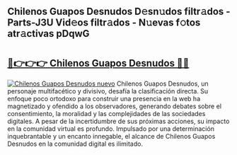 ## Chilenos Guapos Desnudos D𝚎sn𝚞dos filtr𝚊dos - Parts-J3U Vid𝚎os filtr𝚊dos - N𝚞evas f𝚘tos atr𝚊ctivas pDqwG

# <h2><a href="http://mb3tsvh.tromn.icu/?c=Chilenos+Guapos+Desnudos">🔗👉👉👉 Chilenos Guapos Desnudos 🔗🔗</a></h2>

[![Chilenos Guapos Desnudos nuevo](https://i.imgur.com/pEAQMta.gif)](http://mb3tsvh.tromn.icu/?c=Chilenos+Guapos+Desnudos)
Chilenos Guapos Desnudos, un personaje multifacético y divisivo, desafía la clasificación directa. Su enfoque poco ortodoxo para construir una presencia en la web ha magnetizado y ofendido a los observadores, generando debates sobre el consentimiento, la moralidad y las complejidades de las sociedades digitales. A pesar de la incertidumbre de sus próximas acciones, su impacto en la comunidad virtual es profundo. Impulsado por una determinación inquebrantable y un encanto innegable, el alcance de Chilenos Guapos Desnudos en la comunidad digital es ilimitado.
